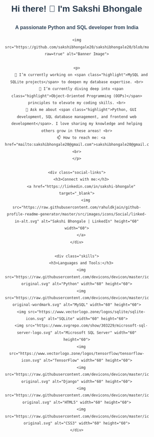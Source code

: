 <!DOCTYPE html>
<html lang="en">
<head>
    <meta charset="UTF-8">
    <meta name="viewport" content="width=device-width, initial-scale=1.0">
    <title>Sakshi Bhongale - Python and SQL Developer</title>
    <style>
        body {
            font-family: Arial, sans-serif;
            color: #333;
            line-height: 1.6;
        }
        h1, h3 {
            text-align: center;
        }
        h1 {
            color: #2c3e50;
        }
        h3 {
            color: #34495e;
        }
        .content {
            max-width: 800px;
            margin: 0 auto;
            padding: 20px;
            text-align: center;
        }
        .content p {
            font-size: 18px;
        }
        .content img {
            max-width: 100%;
            height: auto;
        }
        .social-links, .skills {
            margin-top: 20px;
            text-align: center;
        }
        .social-links img, .skills img {
            margin: 10px;
            vertical-align: middle;
        }
        .highlight {
            color: #e74c3c;
            font-weight: bold;
        }
        a {
            color: #3498db;
            text-decoration: none;
        }
        a:hover {
            text-decoration: underline;
        }
    </style>
</head>
<body>

<div class="content">
    <h1>Hi there! 👋 I'm Sakshi Bhongale</h1>
    <h3>A passionate Python and SQL developer from India</h3>

    <img src="https://github.com/sakshibhongale20/sakshibhongale20/blob/main/banner.png?raw=true" alt="Banner Image">

    <p>
        🔭 I’m currently working on <span class="highlight">MySQL and SQLite projects</span> to deepen my database expertise. <br>
        🌱 I’m currently diving deep into <span class="highlight">Object-Oriented Programming (OOPs)</span> principles to elevate my coding skills. <br>
        💬 Ask me about <span class="highlight">Python, GUI development, SQL database management, and frontend web development</span>. I love sharing my knowledge and helping others grow in these areas! <br>
        📫 How to reach me: <a href="mailto:sakshibhongale20@gmail.com">sakshibhongale20@gmail.com</a> <br>
    </p>

    <div class="social-links">
        <h3>Connect with me:</h3>
        <a href="https://linkedin.com/in/sakshi-bhongale" target="_blank">
            <img src="https://raw.githubusercontent.com/rahuldkjain/github-profile-readme-generator/master/src/images/icons/Social/linked-in-alt.svg" alt="Sakshi Bhongale | LinkedIn" height="60" width="60">
        </a>
    </div>

    <div class="skills">
        <h3>Languages and Tools:</h3>
        <img src="https://raw.githubusercontent.com/devicons/devicon/master/icons/python/python-original.svg" alt="Python" width="60" height="60">
        <img src="https://raw.githubusercontent.com/devicons/devicon/master/icons/mysql/mysql-original-wordmark.svg" alt="MySQL" width="60" height="60">
        <img src="https://www.vectorlogo.zone/logos/sqlite/sqlite-icon.svg" alt="SQLite" width="60" height="60">
        <img src="https://www.svgrepo.com/show/303229/microsoft-sql-server-logo.svg" alt="Microsoft SQL Server" width="60" height="60">
        <img src="https://www.vectorlogo.zone/logos/tensorflow/tensorflow-icon.svg" alt="TensorFlow" width="60" height="60">
        <img src="https://raw.githubusercontent.com/devicons/devicon/master/icons/django/django-original.svg" alt="Django" width="60" height="60">
        <img src="https://raw.githubusercontent.com/devicons/devicon/master/icons/html5/html5-original.svg" alt="HTML5" width="60" height="60">
        <img src="https://raw.githubusercontent.com/devicons/devicon/master/icons/css3/css3-original.svg" alt="CSS3" width="60" height="60">
    </div>
</div>

</body>
</html>
